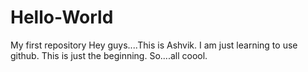 # Hello-World
My first repository
Hey guys....This is Ashvik. I am just learning to use github. This is just the beginning. So....all coool.
